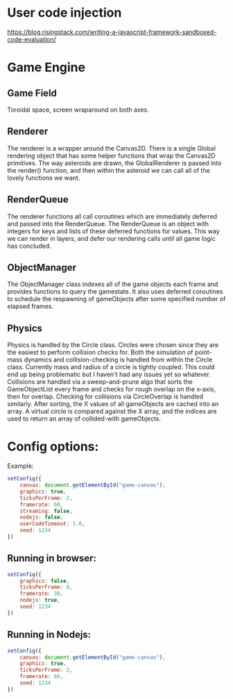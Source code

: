# User code injection

https://blog.risingstack.com/writing-a-javascript-framework-sandboxed-code-evaluation/

# Game Engine 

## Game Field

Toroidal space, screen wraparound on both axes. 

## Renderer

The renderer is a wrapper around the Canvas2D. There is a single Global rendering object that has some helper functions that wrap
the Canvas2D primitives. The way asteroids are drawn, the GlobalRenderer is passed into the render() function, and then within the asteroid
we can call all of the lovely functions we want.

## RenderQueue

The renderer functions all call coroutines which are immediately deferred and passed into the RenderQueue. The RenderQueue is an object with integers
for keys and lists of these deferred functions for values. This way we can render in layers, and defer our rendering calls until all game logic has concluded.

## ObjectManager

The ObjectManager class indexes all of the game objects each frame and provides functions to query the gamestate. It also uses deferred coroutines to 
schedule the respawning of gameObjects after some specified number of elapsed frames. 

## Physics

Physics is handled by the Circle class. Circles were chosen since they are the easiest to perform collision checks for. Both the simulation of point-mass dynamics and collision-checking is handled from within the Circle class. Currently mass and radius of a circle is tightly coupled. This could end up being problematic but I 
haven't had any issues yet so whatever. Collisions are handled via a sweep-and-prune algo that sorts the GameObjectList every frame and checks for rough overlap on the x-axis, 
then for overlap. Checking for collisions via CircleOverlap is handled similarly. After sorting, the X values of all gameObjects are cached into an array. A virtual
circle is compared against the X array, and the indices are used to return an array of collided-with gameObjects.

# Config options:

Example:

```javascript
setConfig({
    canvas: document.getElementById("game-canvas"),
    graphics: true,
    ticksPerFrame: 2,
    framerate: 60,
    streaming: false,
    nodejs: false,
    userCodeTimeout: 1.0,
    seed: 1234
})
```

## Running in browser:

```javascript
setConfig({
    graphics: false,
    ticksPerFrame: 8,
    framerate: 30,
    nodejs: true,
    seed: 1234
})
```

## Running in Nodejs:

```javascript
setConfig({
    canvas: document.getElementById("game-canvas"),
    graphics: true,
    ticksPerFrame: 2,
    framerate: 60,
    seed: 1234
})
```